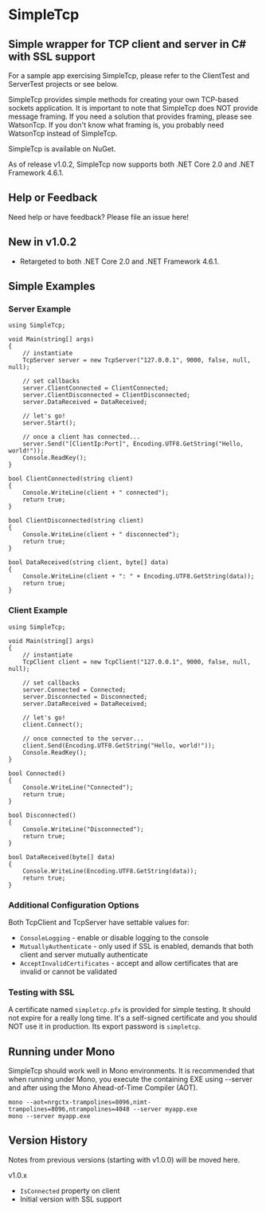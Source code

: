 ﻿# SimpleTcp

## Simple wrapper for TCP client and server in C# with SSL support

For a sample app exercising SimpleTcp, please refer to the ClientTest and ServerTest projects or see below.

SimpleTcp provides simple methods for creating your own TCP-based sockets application.  It is important to note that SimpleTcp does NOT provide message framing.  If you need a solution that provides framing, please see WatsonTcp.  If you don't know what framing is, you probably need WatsonTcp instead of SimpleTcp.

SimpleTcp is available on NuGet.  

As of release v1.0.2, SimpleTcp now supports both .NET Core 2.0 and .NET Framework 4.6.1.

## Help or Feedback

Need help or have feedback?  Please file an issue here!

## New in v1.0.2

- Retargeted to both .NET Core 2.0 and .NET Framework 4.6.1.

## Simple Examples

### Server Example
```
using SimpleTcp;

void Main(string[] args)
{
	// instantiate
	TcpServer server = new TcpServer("127.0.0.1", 9000, false, null, null);

	// set callbacks
	server.ClientConnected = ClientConnected;
	server.ClientDisconnected = ClientDisconnected;
	server.DataReceived = DataReceived;

	// let's go!
	server.Start();

	// once a client has connected...
	server.Send("[ClientIp:Port]", Encoding.UTF8.GetString("Hello, world!"));
	Console.ReadKey();
}

bool ClientConnected(string client)
{
	Console.WriteLine(client + " connected");
	return true;
} 

bool ClientDisconnected(string client)
{
	Console.WriteLine(client + " disconnected");
	return true;
}

bool DataReceived(string client, byte[] data)
{
	Console.WriteLine(client + ": " + Encoding.UTF8.GetString(data));
	return true;
}
```

### Client Example
```
using SimpleTcp;

void Main(string[] args)
{
	// instantiate
	TcpClient client = new TcpClient("127.0.0.1", 9000, false, null, null);

	// set callbacks
	server.Connected = Connected;
	server.Disconnected = Disconnected;
	server.DataReceived = DataReceived;

	// let's go!
	client.Connect();

	// once connected to the server...
	client.Send(Encoding.UTF8.GetString("Hello, world!"));
	Console.ReadKey();
}

bool Connected()
{
	Console.WriteLine("Connected");
	return true;
} 

bool Disconnected()
{
	Console.WriteLine("Disconnected");
	return true;
}

bool DataReceived(byte[] data)
{
	Console.WriteLine(Encoding.UTF8.GetString(data));
	return true;
}
```

### Additional Configuration Options

Both TcpClient and TcpServer have settable values for:

- ```ConsoleLogging``` - enable or disable logging to the console
- ```MutuallyAuthenticate``` - only used if SSL is enabled, demands that both client and server mutually authenticate
- ```AcceptInvalidCertificates``` - accept and allow certificates that are invalid or cannot be validated

### Testing with SSL

A certificate named ```simpletcp.pfx``` is provided for simple testing.  It should not expire for a really long time.  It's a self-signed certificate and you should NOT use it in production.  Its export password is ```simpletcp```.

## Running under Mono

SimpleTcp should work well in Mono environments.  It is recommended that when running under Mono, you execute the containing EXE using --server and after using the Mono Ahead-of-Time Compiler (AOT).

```
mono --aot=nrgctx-trampolines=8096,nimt-trampolines=8096,ntrampolines=4048 --server myapp.exe
mono --server myapp.exe
```

## Version History

Notes from previous versions (starting with v1.0.0) will be moved here.

v1.0.x
- ```IsConnected``` property on client
- Initial version with SSL support 
